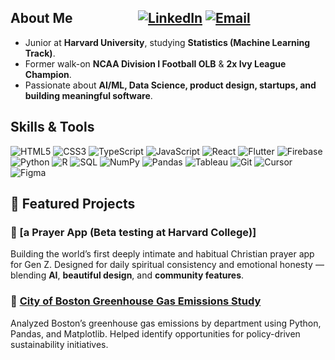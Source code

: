 ## About Me &nbsp;&nbsp;&nbsp;&nbsp;&nbsp;&nbsp;&nbsp;&nbsp;&nbsp;&nbsp;&nbsp;&nbsp;&nbsp;&nbsp;&nbsp;&nbsp;&nbsp;&nbsp;&nbsp;&nbsp;[![LinkedIn](https://img.shields.io/badge/LinkedIn-0077B5?style=for-the-badge&logo=linkedin&logoColor=white)](https://www.linkedin.com/in/aaron-mcdonald-30a138257/)&nbsp;[![Email](https://img.shields.io/badge/Email-amcdonald%40college.harvard.edu-red?style=for-the-badge&logo=gmail&logoColor=white)](mailto:amcdonald@college.harvard.edu)
- Junior at **Harvard University**, studying **Statistics (Machine Learning Track)**.  
- Former walk-on **NCAA Division I Football OLB** & **2x Ivy League Champion**.  
- Passionate about **AI/ML, Data Science, product design, startups, and building meaningful software**.

## Skills & Tools
![HTML5](https://img.shields.io/badge/HTML5-E34F26?style=flat-square&logo=html5&logoColor=white)
![CSS3](https://img.shields.io/badge/CSS3-1572B6?style=flat-square&logo=css3&logoColor=white)
![TypeScript](https://img.shields.io/badge/TypeScript-3178C6?style=flat-square&logo=typescript&logoColor=white)
![JavaScript](https://img.shields.io/badge/JavaScript-F7DF1E?style=flat-square&logo=javascript&logoColor=black)
![React](https://img.shields.io/badge/React-61DAFB?style=flat-square&logo=react&logoColor=black)
![Flutter](https://img.shields.io/badge/Flutter-02569B?style=flat-square&logo=flutter&logoColor=white)
![Firebase](https://img.shields.io/badge/Firebase-FFCA28?style=flat-square&logo=firebase&logoColor=black)
![Python](https://img.shields.io/badge/Python-3776AB?style=flat-square&logo=python&logoColor=white)
![R](https://img.shields.io/badge/R-276DC3?style=flat-square&logo=r&logoColor=white)
![SQL](https://img.shields.io/badge/SQL-336791?style=flat-square&logo=postgresql&logoColor=white)
![NumPy](https://img.shields.io/badge/NumPy-013243?style=flat-square&logo=numpy&logoColor=white)
![Pandas](https://img.shields.io/badge/Pandas-150458?style=flat-square&logo=pandas&logoColor=white)
![Tableau](https://img.shields.io/badge/Tableau-E97627?style=flat-square&logo=tableau&logoColor=white)
![Git](https://img.shields.io/badge/Git-F05032?style=flat-square&logo=git&logoColor=white)
![Cursor](https://img.shields.io/badge/Cursor-000000?style=flat-square&logo=cursor&logoColor=white)
![Figma](https://img.shields.io/badge/Figma-F24E1E?style=flat-square&logo=figma&logoColor=white)

## 🚀 Featured Projects
### 📱 [a Prayer App (Beta testing at Harvard College)]
Building the world’s first deeply intimate and habitual Christian prayer app for Gen Z. Designed for daily spiritual consistency and emotional honesty — blending **AI**, **beautiful design**, and **community features**.

### 🌿 [City of Boston Greenhouse Gas Emissions Study](https://www.hodp.org/project/understanding-greenhouse-gas-emissions-in-boston-across-departments)
Analyzed Boston’s greenhouse gas emissions by department using Python, Pandas, and Matplotlib. Helped identify opportunities for policy-driven sustainability initiatives.

